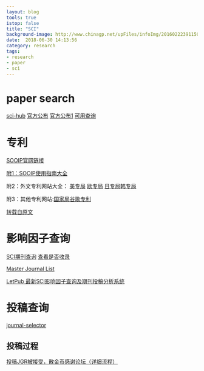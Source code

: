 ```yaml
---
layout: blog
tools: true
istop: false
title: "SCI"
background-image: http://www.chinagp.net/upFiles/infoImg/2016022239115049.jpg 
date:  2018-06-30 14:13:56
category: research
tags:
- research
- paper
- sci
---
```


# paper search

<a href="http://sci-hub.tw/" title="hub">sci-hub</a>
<a href="https://lovescihub.wordpress.com/" title="官方时间可用">官方公布</a>
<a href="https://sci-hub.win/" title="官方">官方公布1</a>
[可用查询](https://shimo.im/docs/TN03KPwZ93kvT74D/)

# 专利
[SOOIP官网链接](http://www.so.iptrm.com)

[附1：SOOIP使用指南大全](http://www.so.iptrm.com/bdc/html/help/help.html)

附2：外文专利网站大全： [美专局](http://patft.uspto.gov/) [欧专局](http://ep.espacenet.com/)
[日专局](https://www.j-platpat.inpit.go.jp/web/all/top/BTmTopEnglishPage)[韩专局](http://www.kipris.or.kr/enghome/main.jsp)

附3：其他专利网站:[国家局](http://www.pss-system.gov.cn/sipopublicsearch/portal/index.shtml)[谷歌专利](https://www.google.com.hk)

[转载自原文](https://shimo.im/docs/UFNbULLP1PwThae4)
# 影响因子查询
<a href="https://mp.weixin.qq.com/s?__biz=MzUzNzQyMjMzMg==&mid=2247483692&idx=1&sn=f33ca16b5193b36cddf745139bad4ee0&chksm=fae671bfcd91f8a94b2ee994b286fec39184e238847342f17615c635afb5f5310bb3fce7715f&mpshare=1&scene=1&srcid=0630HxUNIA9FrNNoT1cCsuOz#rd" title="SCI期刊查询不求人">SCI期刊查询</a>  [查看是否收录](https://mp.weixin.qq.com/s?__biz=MzUzNzQyMjMzMg==&mid=2247483707&idx=1&sn=b8962020665e0383a6f9f9baa3abaa1d&chksm=fae671a8cd91f8bec4906b4c416bb87f718add113d06ef3419cc0e82ca6091a042da917b8131&mpshare=1&scene=1&srcid=0630VqdjnXM9CA5XTgeBMReO#rd)


<a href="http://mjl.clarivate.com/" title="官网">Master Journal List</a>

<a href="http://www.letpub.com.cn/index.php?page=journalapp" title="超全面SCI期刊影响因子数据、期刊介绍、投稿经验查询 "> LetPub 最新SCI影响因子查询及期刊投稿分析系统</a>

# 投稿查询
<a href="https://www.edanzediting.com/journal-selector" title="论文发表期刊选择神器"> journal-selector</a>
## 投稿过程

<a href="http://bbs.06climate.com/forum.php?mod=viewthread&tid=19367&extra=&page=1" title="气象家园"> 投稿JGR被接受，散金币感谢论坛（详细流程）</a>
